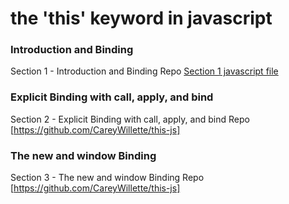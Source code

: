 # the 'this' keyword in javascript

### Introduction and Binding

Section 1 - Introduction and Binding Repo
[Section 1 javascript file](https://github.com/CareyWillette/this-js/blob/master/section1/script1.js)

### Explicit Binding with call, apply, and bind

Section 2 - Explicit Binding with call, apply, and bind Repo
[https://github.com/CareyWillette/this-js]

### The new and window Binding

Section 3 - The new and window Binding Repo
[https://github.com/CareyWillette/this-js]
